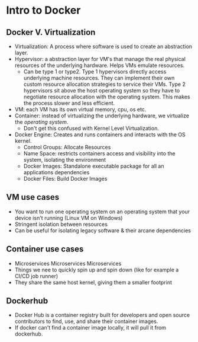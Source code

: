 # Intro to Docker

## Docker V. Virtualization

- Virtualization: A process where software is used to create an abstraction layer.
- Hypervisor: a abstraction layer for VM's that manage the real physical resources of the underlying hardware. Helps VMs emulate resources.
  - Can be type 1 or type2. Type 1 hypervisors directly access underlying machine resources. They can implement their own custom resource allocation strategies to service their VMs. Type 2 hypervisors sit above the host operating system so they have to negotiate resource allocation with the operating system. This makes the process slower and less efficient.
- VM: each VM has its own virtual memory, cpu, os etc.
- Container: instead of virtualizing the underlying hardware, we virtualize the *operating system*.
  - Don't get this confused with Kernel Level Virtualization. 
- Docker Engine: Creates and runs containers and interacts with the OS kernel.
  - Control Groups: Allocate Resources
  - Name Space: restricts containers access and visibility into the system, isolating the environment
  - Docker Images: Standalone executable package for all an applications dependencies
  - Docker Files: Build Docker Images

## VM use cases

- You want to run one operating system on an operating system that your device isn't running (Linux VM on Windows)
- Stringent isolation between resources
- Can be useful for isolating legacy software & their arcane dependencies

## Container use cases

- Microservices Microservices Microservices
- Things we nee to quickly spin up and spin down (like for example a CI/CD job runner)
- They share the same host kernel, giving them a smaller footprint

## Dockerhub

- Docker Hub is a container registry built for developers and open source contributors to find, use, and share their container images.
- If docker can't find a container image locally, it will pull it from dockerhub.